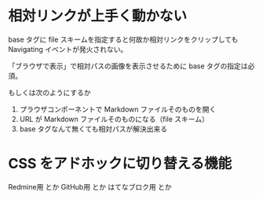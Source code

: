 # 相対リンクが上手く動かない

base タグに file スキームを指定すると何故か相対リンクをクリップしても Navigating イベントが発火されない。

「ブラウザで表示」で相対パスの画像を表示させるために base タグの指定は必須。

もしくは次のようにするか

 1. プラウザコンポーネントで Markdown ファイルそのものを開く
 2. URL が Markdown ファイルそのものになる（file スキーム）
 3. base タグなんて無くても相対パスが解決出来る

# CSS をアドホックに切り替える機能

Redmine用 とか GitHub用 とか はてなブロク用 とか
